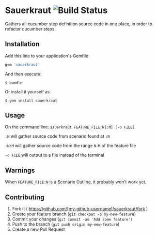 # Sauerkraut         ![Build Status](https://travis-ci.org/cartoloupe/sauerkraut.svg?branch=master)

Gathers all cucumber step definition source code in one place, in order to refactor cucumber steps.


## Installation

Add this line to your application's Gemfile:

```ruby
gem 'sauerkraut'
```

And then execute:

    $ bundle

Or install it yourself as:

    $ gem install sauerkraut

## Usage

On the command line:
`sauerkraut FEATURE_FILE:N[:M] [-o FILE]`

`:N` will gather source code from scenario found at `:N`

`:N:M` will gather source code from the range `N-M` of the feature file

`-o FILE` will output to a file instead of the terminal


## Warnings
When `FEATURE_FILE:N` is a Scenario Outline, it probably won't work yet.


## Contributing

1. Fork it ( https://github.com/[my-github-username]/sauerkraut/fork )
2. Create your feature branch (`git checkout -b my-new-feature`)
3. Commit your changes (`git commit -am 'Add some feature'`)
4. Push to the branch (`git push origin my-new-feature`)
5. Create a new Pull Request
